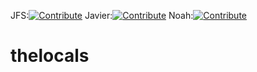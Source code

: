 JFS:[![Contribute](https://www.eclipse.org/che/contribute.svg)](https://devspaces.apps.sandbox-m2.ll9k.p1.openshiftapps.com//#https://github.com/BT-jschubert/test-che/?che-editor=che-incubator/che-pycharm/latest)
Javier:[![Contribute](https://www.eclipse.org/che/contribute.svg)](https://172.17.0.3.nip.io//#https://github.com/brain-tec/thelocals/tree/16.0.che?che-editor=che-incubator/che-pycharm/latest)
Noah:[![Contribute](https://www.eclipse.org/che/contribute.svg)](https://devspaces.apps.sandbox-m2.ll9k.p1.openshiftapps.com//#https://github.com/brain-tec/thelocals/tree/16.0.che?che-editor=che-incubator/che-pycharm/latest)
# thelocals
